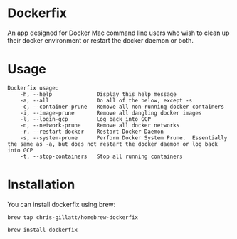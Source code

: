 # Dockerfix
An app designed for Docker Mac command line users who wish to clean up their docker environment or restart the docker daemon or both.

# Usage
```
Dockerfix usage:
    -h, --help              Display this help message
    -a, --all               Do all of the below, except -s
    -c, --container-prune   Remove all non-running docker containers
    -i, --image-prune       Remove all dangling docker images
    -l, --login-gcp         Log back into GCP
    -n, --network-prune     Remove all docker networks
    -r, --restart-docker    Restart Docker Daemon
    -s, --system-prune      Perform Docker System Prune.  Essentially the same as -a, but does not restart the docker daemon or log back into GCP
    -t, --stop-containers   Stop all running containers
```

# Installation
You can install dockerfix using brew:

`brew tap chris-gillatt/homebrew-dockerfix` 

`brew install dockerfix`
